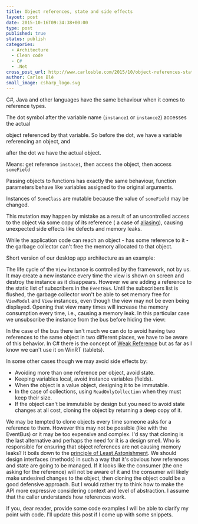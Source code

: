 ```yaml
---
title: Object references, state and side effects
layout: post
date: 2015-10-16T09:34:38+00:00
type: post
published: true
status: publish
categories:
  - Architecture
  - Clean code
  - C#
  - .Net
cross_post_url: http://www.carlosble.com/2015/10/object-references-state-and-side-effects/
author: Carlos Blé
small_image: csharp_logo.svg
---
```

C#, Java and other languages have the same behaviour when it comes to reference types.

<script src="https://gist.github.com/trikitrok/10bc0953de73897f577e3c69b1142e36.js"></script>

The dot symbol after the variable name (`instance1` or `instance2`) accesses the actual
  
object referenced by that variable. So before the dot, we have a variable referencing an object, and
  
after the dot we have the actual object.

<script src="https://gist.github.com/trikitrok/206e4d745f2aed7e9dc9f87d465c8679.js"></script>

Means: get reference `instace1`, then access the object, then access `someField`

Passing objects to functions has exactly the same behaviour, function parameters behave like variables assigned to the original arguments.

<script src="https://gist.github.com/trikitrok/3a49b9f20cd89c226f6cdeecb2ffe880.js"></script>

Instances of `SomeClass` are mutable because the value of `someField` may be changed.
  
This mutation may happen by mistake as a result of an uncontrolled access to the object via some copy of its reference ( a case of [aliasing](https://en.wikipedia.org/wiki/Aliasing_(computing))), causing unexpected side effects like defects and memory leaks.
  
While the application code can reach an object - has some reference to it - the garbage collector can't free the memory allocated to that object. 

Short version of our desktop app architecture as an example:

<script src="https://gist.github.com/trikitrok/48fcdf88c57df50d3c7a510afedf4e4b.js"></script>

The life cycle of the `View` instance is controlled by the framework, not by us. It may create a new instance every time the view is shown on screen and destroy the instance as it disappears. However we are adding a reference to the static list of subscribers in the `EventBus`. Until the subscribers list is flushed, the garbage collector won't be able to set memory free for `ViewModel` and `View` instances, even though the view may not be even being displayed. Opening that view many times will increase the memory consumption every time, i.e., causing a memory leak. In this particular case we unsubscribe the instance from the bus before hiding the view:

<script src="https://gist.github.com/trikitrok/e0e44c713365200b3826198133e8a1bc.js"></script>

In the case of the bus there isn't much we can do to avoid having two references to the same object in two different places, we have to be aware of this behavior. In C# there is the concept of <a href="https://msdn.microsoft.com/en-us/library/ms404247(v=vs.110).aspx" >Weak Reference</a> but as far as I know we can't use it on WinRT (tablets).

In some other cases though we may avoid side effects by:

  - Avoiding more than one reference per object, avoid state.
  - Keeping variables local, avoid instance variables (fields).
  - When the object is a value object, designing it to be immutable.
  - In the case of collections, using `ReadOnlyCollection` when they must keep their size.
  - If the object can't be immutable by design but you need to avoid state changes at all cost, cloning the object by returning a deep copy of it.

We may be tempted to clone objects every time someone asks for a reference to them. However this may not be possible (like with the EventBus) or it may be too expensive and complex. I'd say that cloning is the last alternative and perhaps the need for it is a design smell. Who is responsible for ensuring that object references are not causing memory leaks? It boils down to the [principle of Least Astonishment](http://wiki.c2.com/?PrincipleOfLeastAstonishment). We should design interfaces (methods) in such a way that it's obvious how references and state are going to be managed. If it looks like the consumer (the one asking for the reference) will not be aware of it and the consumer will likely make undesired changes to the object, then cloning the object could be a good defensive approach. But I would rather try to think how to make the API more expressive considering context and level of abstraction. I assume that the caller understands how references work.

If you, dear reader, provide some code examples I will be able to clarify my point with code. I'll update this post if I come up with some snippets.
